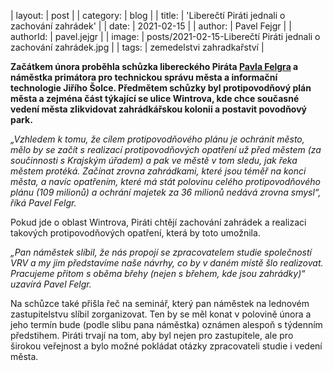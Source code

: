 | layout:   | post                                                         |
| category: | blog                                                         |
| title:    | 'Liberečtí Piráti jednali o zachování zahrádek'              |
| date:     | 2021-02-15                                                   |
| author:   | Pavel Fejgr                                                  |
| authorId: | pavel.jejgr                                                  |
| image:    | posts/2021-02-15-Liberečtí Piráti jednali o zachování zahrádek.jpg |
| tags:     | zemedelstvi zahradkařství                                    |

**Začátkem února proběhla schůzka libereckého Piráta [Pavla Felgra](https://liberecky.pirati.cz/lide/pavel-felgr) a náměstka primátora pro technickou správu města a informační technologie Jiřího Šolce. Předmětem schůzky byl protipovodňový plán města a zejména část týkající se ulice Wintrova, kde chce současné vedení města zlikvidovat zahrádkářskou kolonii a postavit povodňový park.**

*„Vzhledem k tomu, že cílem protipovodňového plánu je ochránit město, mělo by se začít s realizací protipovodňových opatření už před městem (za součinnosti s Krajským úřadem) a pak ve městě v tom sledu, jak řeka městem protéká. Začínat zrovna zahrádkami, které jsou téměř na konci města, a navíc opatřením, které má stát polovinu celého protipovodňového plánu (109 milionů) a ochrání majetek za 36 milionů nedává zrovna smysl“, říká Pavel Felgr.*

Pokud jde o oblast Wintrova, Piráti chtějí zachování zahrádek a realizaci takových protipovodňových opatření, která by toto umožnila.

*„Pan náměstek slíbil, že nás propojí se zpracovatelem studie společností VRV a my jim představíme naše návrhy, co by v daném místě šlo realizovat. Pracujeme přitom s oběma břehy (nejen s břehem, kde jsou zahrádky)“ uzavírá Pavel Felgr.*

Na schůzce také přišla řeč na seminář, který pan náměstek na lednovém zastupitelstvu slíbil zorganizovat. Ten by se měl konat v polovině února a jeho termín bude (podle slibu pana náměstka) oznámen alespoň s týdenním předstihem. Piráti trvají na tom, aby byl nejen pro zastupitele, ale pro širokou veřejnost a bylo možné pokládat otázky zpracovateli studie i vedení města.
